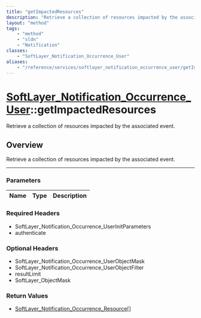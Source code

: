 ```yaml
---
title: "getImpactedResources"
description: "Retrieve a collection of resources impacted by the associated event."
layout: "method"
tags:
    - "method"
    - "sldn"
    - "Notification"
classes:
    - "SoftLayer_Notification_Occurrence_User"
aliases:
    - "/reference/services/softlayer_notification_occurrence_user/getImpactedResources"
---
```

# [SoftLayer_Notification_Occurrence_User](/reference/services/SoftLayer_Notification_Occurrence_User)::getImpactedResources


Retrieve a collection of resources impacted by the associated event.


## Overview 
Retrieve a collection of resources impacted by the associated event.

-----

### Parameters 
|Name | Type | Description |
| --- | --- | --- |


### Required Headers
* SoftLayer_Notification_Occurrence_UserInitParameters
* authenticate


### Optional Headers
* SoftLayer_Notification_Occurrence_UserObjectMask
* SoftLayer_Notification_Occurrence_UserObjectFilter
* resultLimit
* SoftLayer_ObjectMask

### Return Values
* <a href='/reference/datatypes/SoftLayer_Notification_Occurrence_Resource'>SoftLayer_Notification_Occurrence_Resource[] </a>




